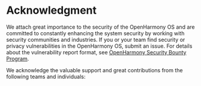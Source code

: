# Acknowledgment

We attach great importance to the security of the OpenHarmony OS and are committed to constantly enhancing the system security by working with security communities and industries. If you or your team find security or privacy vulnerabilities in the OpenHarmony OS, submit an issue. For details about the vulnerability report format, see [OpenHarmony Security Bounty Program](rewards_program.md).

We acknowledge the valuable support and great contributions from the following teams and individuals:

<font size=4></font>

